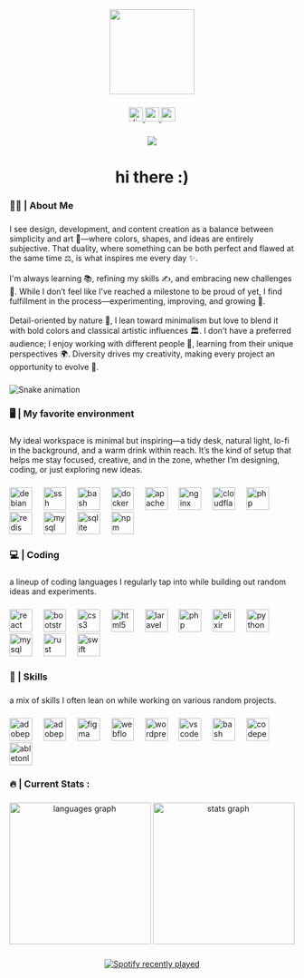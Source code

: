 <div align="center">
  <img height="150" src="https://media.giphy.com/media/M9gbBd9nbDrOTu1Mqx/giphy.gif"  />
</div>

###

<div align="center">
  <a href="discordapp.com/users/351808783665594380" target="_blank">
    <img src="https://img.shields.io/static/v1?message=Discord&logo=discord&label=&color=7289DA&logoColor=white&labelColor=&style=for-the-badge" height="25" alt="discord logo"  />
  </a>
  <a href="https://medium.com/@alessgorgo" target="_blank">
    <img src="https://img.shields.io/static/v1?message=Medium&logo=medium&label=&color=12100E&logoColor=white&labelColor=&style=for-the-badge" height="25" alt="medium logo"  />
  </a>
  <a href="https://unsplash.com/it/@aleksgraphics" target="_blank">
    <img src="https://img.shields.io/static/v1?message=Unsplash&logo=unsplash&label=&color=111&logoColor=white&labelColor=&style=for-the-badge" height="25" alt="unsplash logo"  />
  </a>
</div>

###

<div align="center">
  <img src="https://visitor-badge.laobi.icu/badge?page_id=alessgorgo.alessgorgo&"  />
</div>

###

<h1 align="center">hi there :)</h1>

###

<h3 align="left">✍🏻 | About Me</h3>

###

<p align="left">I see design, development, and content creation as a balance between simplicity and art 🎨—where colors, shapes, and ideas are entirely subjective. That duality, where something can be both perfect and flawed at the same time ⚖️, is what inspires me every day ✨.<br><br>I'm always learning 📚, refining my skills ✍️, and embracing new challenges 🚀. While I don’t feel like I’ve reached a milestone to be proud of yet, I find fulfillment in the process—experimenting, improving, and growing 🌱.<br><br>Detail-oriented by nature 🧐, I lean toward minimalism but love to blend it with bold colors and classical artistic influences 🏛️. I don’t have a preferred audience; I enjoy working with different people 🤝, learning from their unique perspectives 🌍. Diversity drives my creativity, making every project an opportunity to evolve 🔁.</p>

###

<img src="https://raw.githubusercontent.com/alessgorgo/alessgorgo/output/snake.svg" alt="Snake animation" />

###

<h3 align="left">🖥️ | My favorite environment</h3>

###

<p align="left">My ideal workspace is minimal but inspiring—a tidy desk, natural light, lo-fi in the background, and a warm drink within reach. It’s the kind of setup that helps me stay focused, creative, and in the zone, whether I’m designing, coding, or just exploring new ideas.</p>

###

<div align="left">
  <img src="https://cdn.simpleicons.org/debian/A81D33" height="40" alt="debian logo"  />
  <img width="12" />
  <img src="https://cdn.jsdelivr.net/gh/devicons/devicon/icons/ssh/ssh-original.svg" height="40" alt="ssh logo"  />
  <img width="12" />
  <img src="https://cdn.simpleicons.org/gnubash/4EAA25" height="40" alt="bash logo"  />
  <img width="12" />
  <img src="https://cdn.simpleicons.org/docker/2496ED" height="40" alt="docker logo"  />
  <img width="12" />
  <img src="https://cdn.simpleicons.org/apache/D22128" height="40" alt="apache logo"  />
  <img width="12" />
  <img src="https://cdn.simpleicons.org/nginx/009639" height="40" alt="nginx logo"  />
  <img width="12" />
  <img src="https://cdn.simpleicons.org/cloudflare/F38020" height="40" alt="cloudflare logo"  />
  <img width="12" />
  <img src="https://cdn.simpleicons.org/php/777BB4" height="40" alt="php logo"  />
  <img width="12" />
  <img src="https://cdn.simpleicons.org/redis/DC382D" height="40" alt="redis logo"  />
  <img width="12" />
  <img src="https://cdn.jsdelivr.net/gh/devicons/devicon/icons/mysql/mysql-original.svg" height="40" alt="mysql logo"  />
  <img width="12" />
  <img src="https://cdn.simpleicons.org/sqlite/003B57" height="40" alt="sqlite logo"  />
  <img width="12" />
  <img src="https://cdn.simpleicons.org/npm/CB3837" height="40" alt="npm logo"  />
</div>

###

<h3 align="left">💻 | Coding</h3>

###

<p align="left">a lineup of coding languages I regularly tap into while building out random ideas and experiments.</p>

###

<div align="left">
  <img src="https://cdn.simpleicons.org/react/61DAFB" height="40" alt="react logo"  />
  <img width="12" />
  <img src="https://cdn.simpleicons.org/bootstrap/7952B3" height="40" alt="bootstrap logo"  />
  <img width="12" />
  <img src="https://cdn.simpleicons.org/css3/1572B6" height="40" alt="css3 logo"  />
  <img width="12" />
  <img src="https://cdn.simpleicons.org/html5/E34F26" height="40" alt="html5 logo"  />
  <img width="12" />
  <img src="https://cdn.simpleicons.org/laravel/FF2D20" height="40" alt="laravel logo"  />
  <img width="12" />
  <img src="https://cdn.simpleicons.org/php/777BB4" height="40" alt="php logo"  />
  <img width="12" />
  <img src="https://cdn.simpleicons.org/elixir/4B275F" height="40" alt="elixir logo"  />
  <img width="12" />
  <img src="https://cdn.simpleicons.org/python/3776AB" height="40" alt="python logo"  />
  <img width="12" />
  <img src="https://cdn.jsdelivr.net/gh/devicons/devicon/icons/mysql/mysql-original.svg" height="40" alt="mysql logo"  />
  <img width="12" />
  <img src="https://cdn.simpleicons.org/rust/000000" height="40" alt="rust logo"  />
  <img width="12" />
  <img src="https://cdn.simpleicons.org/swift/F05138" height="40" alt="swift logo"  />
</div>

###

<h3 align="left">🔖 | Skills</h3>

###

<p align="left">a mix of skills I often lean on while working on various random projects.</p>

###

<div align="left">
  <img src="https://skillicons.dev/icons?i=ps" height="40" alt="adobephotoshop logo"  />
  <img width="12" />
  <img src="https://skillicons.dev/icons?i=pr" height="40" alt="adobepremierepro logo"  />
  <img width="12" />
  <img src="https://skillicons.dev/icons?i=figma" height="40" alt="figma logo"  />
  <img width="12" />
  <img src="https://skillicons.dev/icons?i=webflow" height="40" alt="webflow logo"  />
  <img width="12" />
  <img src="https://skillicons.dev/icons?i=wordpress" height="40" alt="wordpress logo"  />
  <img width="12" />
  <img src="https://skillicons.dev/icons?i=vscode" height="40" alt="vscode logo"  />
  <img width="12" />
  <img src="https://skillicons.dev/icons?i=bash" height="40" alt="bash logo"  />
  <img width="12" />
  <img src="https://skillicons.dev/icons?i=codepen" height="40" alt="codepen logo"  />
  <img width="12" />
  <img src="https://skillicons.dev/icons?i=ableton" height="40" alt="abletonlive logo"  />
</div>

###

<h3 align="left">🔥 | Current Stats :</h3>

###

<div align="center">
  <img src="https://github-readme-stats.vercel.app/api/top-langs?username=alessgorgo&locale=en&hide_title=false&layout=compact&card_width=320&langs_count=5&theme=nord&hide_border=true&order=2" height="250" alt="languages graph"  />
  <img src="https://github-readme-stats.vercel.app/api?username=alessgorgo&hide_title=true&hide_rank=false&show_icons=true&include_all_commits=true&count_private=true&disable_animations=false&theme=nord&locale=en&hide_border=true&order=1" height="250" alt="stats graph"  />
</div>

###

<div align="center">
  <a href="https://open.spotify.com/user/Nghti">
    <img src="https://spotify-recently-played-readme.vercel.app/api?user=Nghti&count=5&unique=true" alt="Spotify recently played"  />
  </a>
</div>

###
